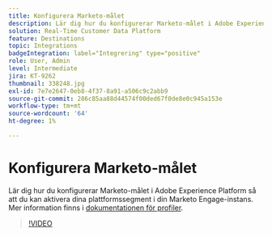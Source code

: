 ```yaml
---
title: Konfigurera Marketo-målet
description: Lär dig hur du konfigurerar Marketo-målet i Adobe Experience Platform så att du kan aktivera dina plattformssegment i din Marketo Engage-instans.
solution: Real-Time Customer Data Platform
feature: Destinations
topic: Integrations
badgeIntegration: label="Integrering" type="positive"
role: User, Admin
level: Intermediate
jira: KT-9262
thumbnail: 338248.jpg
exl-id: 7e7e2647-0eb8-4f37-8a91-a506c9c2abb9
source-git-commit: 286c85aa88d44574f00ded67f0de8e0c945a153e
workflow-type: tm+mt
source-wordcount: '64'
ht-degree: 1%

---
```


# Konfigurera Marketo-målet

Lär dig hur du konfigurerar Marketo-målet i Adobe Experience Platform så att du kan aktivera dina plattformssegment i din Marketo Engage-instans. Mer information finns i [dokumentationen för profiler](https://experienceleague.adobe.com/docs/experience-platform/rtcdp/profile/profile-browse.html?lang=sv-SE).

>[!VIDEO](https://video.tv.adobe.com/v/338248?learn=on&enablevpops)

